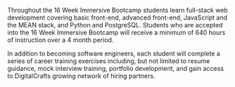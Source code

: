 Throughout the 16 Week Immersive Bootcamp students learn full-stack web development covering basic front-end, advanced front-end, JavaScript and the MEAN stack, and Python and PostgreSQL. Students who are accepted into the 16 Week Immersive Bootcamp will receive a minimum of 640 hours of instruction over a 4 month period.

In addition to becoming software engineers, each student will complete a series of career training exercises including, but not limited to resume guidance, mock interview training, portfolio development, and gain access to DigitalCrafts growing network of hiring partners.
